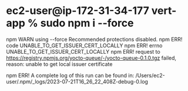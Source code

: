 # ec2-user@ip-172-31-34-177 vert-app % sudo npm i --force 
npm WARN using --force Recommended protections disabled.
npm ERR! code UNABLE_TO_GET_ISSUER_CERT_LOCALLY
npm ERR! errno UNABLE_TO_GET_ISSUER_CERT_LOCALLY
npm ERR! request to https://registry.npmjs.org/yocto-queue/-/yocto-queue-0.1.0.tgz failed, reason: unable to get local issuer certificate

npm ERR! A complete log of this run can be found in: /Users/ec2-user/.npm/_logs/2023-07-21T16_26_22_408Z-debug-0.log
